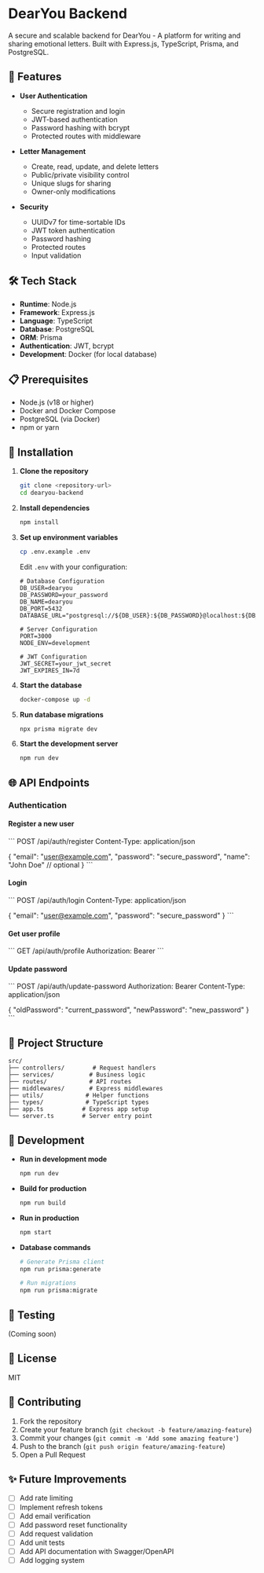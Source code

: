 # DearYou Backend

A secure and scalable backend for DearYou - A platform for writing and sharing emotional letters. Built with Express.js, TypeScript, Prisma, and PostgreSQL.

## 🚀 Features

- **User Authentication**
  - Secure registration and login
  - JWT-based authentication
  - Password hashing with bcrypt
  - Protected routes with middleware

- **Letter Management**
  - Create, read, update, and delete letters
  - Public/private visibility control
  - Unique slugs for sharing
  - Owner-only modifications

- **Security**
  - UUIDv7 for time-sortable IDs
  - JWT token authentication
  - Password hashing
  - Protected routes
  - Input validation

## 🛠 Tech Stack

- **Runtime**: Node.js
- **Framework**: Express.js
- **Language**: TypeScript
- **Database**: PostgreSQL
- **ORM**: Prisma
- **Authentication**: JWT, bcrypt
- **Development**: Docker (for local database)

## 📋 Prerequisites

- Node.js (v18 or higher)
- Docker and Docker Compose
- PostgreSQL (via Docker)
- npm or yarn

## 🔧 Installation

1. **Clone the repository**

   ```bash
   git clone <repository-url>
   cd dearyou-backend
   ```

2. **Install dependencies**

   ```bash
   npm install
   ```

3. **Set up environment variables**

   ```bash
   cp .env.example .env
   ```

   Edit `.env` with your configuration:

   ```
   # Database Configuration
   DB_USER=dearyou
   DB_PASSWORD=your_password
   DB_NAME=dearyou
   DB_PORT=5432
   DATABASE_URL="postgresql://${DB_USER}:${DB_PASSWORD}@localhost:${DB_PORT}/${DB_NAME}"

   # Server Configuration
   PORT=3000
   NODE_ENV=development

   # JWT Configuration
   JWT_SECRET=your_jwt_secret
   JWT_EXPIRES_IN=7d
   ```

4. **Start the database**

   ```bash
   docker-compose up -d
   ```

5. **Run database migrations**

   ```bash
   npx prisma migrate dev
   ```

6. **Start the development server**
   ```bash
   npm run dev
   ```

## 🌐 API Endpoints

### Authentication

#### Register a new user

\`\`\`
POST /api/auth/register
Content-Type: application/json

{
"email": "user@example.com",
"password": "secure_password",
"name": "John Doe" // optional
}
\`\`\`

#### Login

\`\`\`
POST /api/auth/login
Content-Type: application/json

{
"email": "user@example.com",
"password": "secure_password"
}
\`\`\`

#### Get user profile

\`\`\`
GET /api/auth/profile
Authorization: Bearer <token>
\`\`\`

#### Update password

\`\`\`
POST /api/auth/update-password
Authorization: Bearer <token>
Content-Type: application/json

{
"oldPassword": "current_password",
"newPassword": "new_password"
}
\`\`\`

## 📁 Project Structure

```
src/
├── controllers/        # Request handlers
├── services/          # Business logic
├── routes/            # API routes
├── middlewares/       # Express middlewares
├── utils/            # Helper functions
├── types/            # TypeScript types
├── app.ts           # Express app setup
└── server.ts        # Server entry point
```

## 🔨 Development

- **Run in development mode**

  ```bash
  npm run dev
  ```

- **Build for production**

  ```bash
  npm run build
  ```

- **Run in production**

  ```bash
  npm start
  ```

- **Database commands**

  ```bash
  # Generate Prisma client
  npm run prisma:generate

  # Run migrations
  npm run prisma:migrate
  ```

## 🧪 Testing

(Coming soon)

## 📝 License

MIT

## 🤝 Contributing

1. Fork the repository
2. Create your feature branch (`git checkout -b feature/amazing-feature`)
3. Commit your changes (`git commit -m 'Add some amazing feature'`)
4. Push to the branch (`git push origin feature/amazing-feature`)
5. Open a Pull Request

## ✨ Future Improvements

- [ ] Add rate limiting
- [ ] Implement refresh tokens
- [ ] Add email verification
- [ ] Add password reset functionality
- [ ] Add request validation
- [ ] Add unit tests
- [ ] Add API documentation with Swagger/OpenAPI
- [ ] Add logging system
